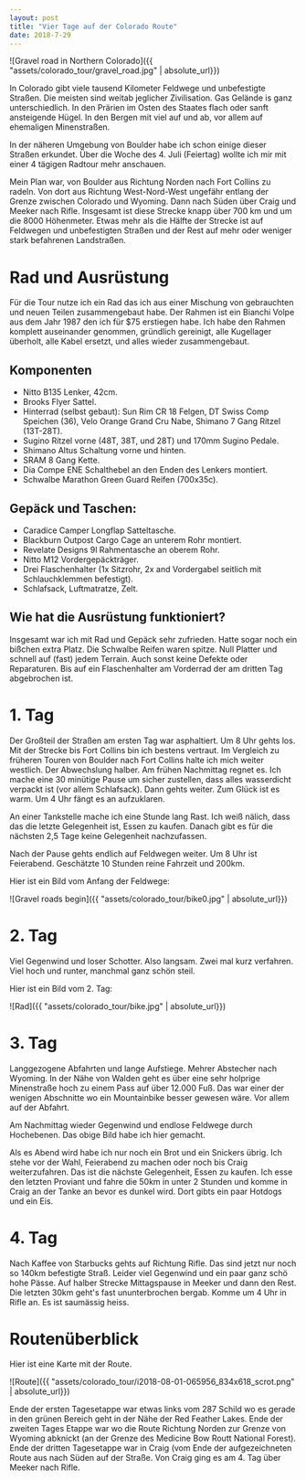 ```yaml
---
layout: post
title: "Vier Tage auf der Colorado Route"
date: 2018-7-29
---
```


![Gravel road in Northern Colorado]({{ "assets/colorado_tour/gravel_road.jpg" | absolute_url}})

In Colorado gibt viele tausend Kilometer Feldwege und
unbefestigte Stra&szlig;en. Die meisten sind weitab jeglicher
Zivilisation. Gas Gel&auml;nde is ganz unterschiedlich. In den
Pr&auml;rien im Osten des Staates flach oder sanft ansteigende
H&uuml;gel. In den Bergen mit viel auf und ab, vor allem auf
ehemaligen Minenstra&szlig;en.

In der n&auml;heren Umgebung von Boulder habe ich schon einige
dieser Stra&szlig;en erkundet. &Uuml;ber die Woche des 4. Juli
(Feiertag) wollte ich mir mit einer 4 t&auml;gigen Radtour mehr
anschauen.

Mein Plan war, von Boulder aus Richtung Norden nach Fort Collins
zu radeln. Von dort aus Richtung West-Nord-West ungef&auml;hr
entlang der Grenze zwischen Colorado und Wyoming. Dann nach
S&uuml;den &uuml;ber Craig und Meeker nach Rifle. Insgesamt ist
diese Strecke knapp &uuml;ber 700 km und um die 8000
H&ouml;henmeter. Etwas mehr als die H&auml;lfte der Strecke ist
auf Feldwegen und unbefestigten Stra&szlig;en und der Rest auf
mehr oder weniger stark befahrenen Landstra&szlig;en.


# Rad und Ausr&uuml;stung

F&uuml;r die Tour nutze ich ein Rad das ich aus einer Mischung von
gebrauchten und neuen Teilen zusammengebaut habe. Der Rahmen ist
ein Bianchi Volpe aus dem Jahr 1987 den ich f&uuml;r $75
erstiegen habe. Ich habe den Rahmen komplett auseinander
genommen, gr&uuml;ndlich gereinigt, alle Kugellager
&uuml;berholt, alle Kabel ersetzt, und alles wieder
zusammengebaut.


## Komponenten

* Nitto B135 Lenker, 42cm.
* Brooks Flyer Sattel.
* Hinterrad (selbst gebaut): Sun Rim CR 18 Felgen, DT Swiss Comp
  Speichen (36), Velo Orange Grand Cru Nabe, Shimano 7 Gang Ritzel (13T-28T).
* Sugino Ritzel vorne (48T, 38T, und 28T) und 170mm Sugino
  Pedale.
* Shimano Altus Schaltung vorne und hinten.
* SRAM 8 Gang Kette.
* Dia Compe ENE Schalthebel an den Enden des Lenkers montiert.
* Schwalbe Marathon Green Guard Reifen (700x35c).


## Gep&auml;ck und Taschen:

* Caradice Camper Longflap Satteltasche.
* Blackburn Outpost Cargo Cage an unterem Rohr montiert.
* Revelate Designs 9l Rahmentasche an oberem Rohr.
* Nitto M12 Vordergep&auml;cktr&auml;ger.
* Drei Flaschenhalter (1x Sitzrohr, 2x and Vordergabel seitlich
  mit Schlauchklemmen befestigt).
* Schlafsack, Luftmatratze, Zelt.


## Wie hat die Ausr&uuml;stung funktioniert?

Insgesamt war ich mit Rad und Gep&auml;ck sehr zufrieden. Hatte
sogar noch ein bi&szlig;chen extra Platz. Die Schwalbe Reifen
waren spitze. Null Platter und schnell auf (fast) jedem Terrain.
Auch sonst keine Defekte oder Reparaturen. Bis auf ein
Flaschenhalter am Vorderrad der am dritten Tag abgebrochen ist.


# 1. Tag

Der Gro&szlig;teil der Stra&szlig;en am ersten Tag war
asphaltiert. Um 8 Uhr gehts los. Mit der Strecke bis Fort Collins
bin ich bestens vertraut. Im Vergleich zu fr&uuml;heren Touren
von Boulder nach Fort Collins halte ich mich weiter westlich. Der
Abwechslung halber. Am fr&uuml;hen Nachmittag regnet es. Ich
mache eine 30 min&uuml;tige Pause um sicher zustellen, dass alles
wasserdicht verpackt ist (vor allem Schlafsack). Dann gehts
weiter. Zum Gl&uuml;ck ist es warm. Um 4 Uhr f&auml;ngt es an
aufzuklaren.

An einer Tankstelle mache ich eine Stunde lang Rast. Ich
wei&szlig; n&auml;lich, dass das die letzte Gelegenheit ist,
Essen zu kaufen. Danach gibt es f&uuml;r die n&auml;chsten 2,5
Tage keine Gelegenheit nachzufassen.

Nach der Pause gehts endlich auf Feldwegen weiter. Um 8 Uhr ist
Feierabend. Gesch&auml;tzte 10 Stunden reine Fahrzeit und 200km.

Hier ist ein Bild vom Anfang der Feldwege:

![Gravel roads begin]({{ "assets/colorado_tour/bike0.jpg" | absolute_url}})


# 2. Tag

Viel Gegenwind und loser Schotter. Also langsam. Zwei mal kurz
verfahren. Viel hoch und runter, manchmal ganz sch&ouml;n steil.

Hier ist ein Bild vom 2. Tag:

![Rad]({{ "assets/colorado_tour/bike.jpg" | absolute_url}})


# 3. Tag

Langgezogene Abfahrten und lange Aufstiege. Mehrer Abstecher nach
Wyoming. In der N&auml;he von Walden geht es &uuml;ber eine sehr
holprige Minenstra&szlig;e hoch zu einem Pass auf &uuml;ber
12.000 Fu&szlig;. Das war einer der wenigen Abschnitte wo ein
Mountainbike besser gewesen w&auml;re. Vor allem auf der Abfahrt.

Am Nachmittag wieder Gegenwind und endlose Feldwege durch
Hochebenen. Das obige Bild habe ich hier gemacht.

Als es Abend wird habe ich nur noch ein Brot und ein Snickers
&uuml;brig. Ich stehe vor der Wahl, Feierabend zu machen oder
noch bis Craig weiterzufahren.  Das ist die n&auml;chste
Gelegenheit, Essen zu kaufen. Ich esse den letzten Proviant und
fahre die 50km in unter 2 Stunden und komme in Craig an der Tanke
an bevor es dunkel wird. Dort gibts ein paar Hotdogs und ein Eis.


# 4. Tag

Nach Kaffee von Starbucks gehts auf Richtung Rifle. Das sind
jetzt nur noch so 140km befestigte Stra&szlig;. Leider viel
Gegenwind und ein paar ganz sch&ouml; hohe P&auml;sse. Auf halber
Strecke Mittagspause in Meeker und dann den Rest.  Die letzten
30km geht's fast ununterbrochen bergab. Komme um 4 Uhr in Rifle
an.  Es ist saum&auml;ssig heiss.


# Routen&uuml;berblick


Hier ist eine Karte mit der Route.

![Route]({{ "assets/colorado_tour/i2018-08-01-065956_834x618_scrot.png" | absolute_url}})

Ende der ersten Tagesetappe war etwas links vom 287 Schild wo es
gerade in den gr&uuml;nen Bereich geht in der N&auml;he der Red
Feather Lakes. Ende der zweiten Tages Etappe war wo die Route
Richtung Norden zur Grenze von Wyoming abknickt (an der Grenze
des Medicine Bow Routt National Forest). Ende der dritten
Tagesetappe war in Craig (vom Ende der aufgezeichneten Route aus
nach S&uuml;den auf der Stra&szlig;e. Von Craig ging es am 4. Tag
&uuml;ber Meeker nach Rifle.
